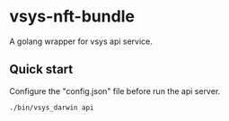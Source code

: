 # vsys-nft-bundle
A golang wrapper for vsys api service.

## Quick start
Configure the "config.json" file before run the api server. 

```
./bin/vsys_darwin api 
```

